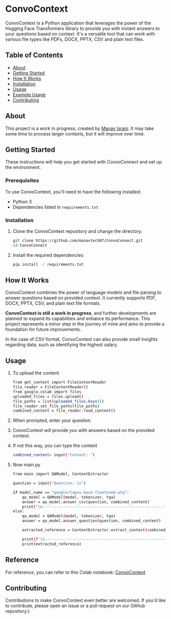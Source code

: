 # ConvoContext

ConvoContext is a Python application that leverages the power of the Hugging Face Transformers library to provide you with instant answers to your questions based on context. It's a versatile tool that can work with various file types like PDFs, DOCX, PPTX, CSV and plain text files.

## Table of Contents

- [About](#about)
- [Getting Started](#getting-started)
- [How It Works](#how-it-works)
- [Installation](#installation)
- [Usage](#usage)
- [Example Usage](#reference)
- [Contributing](#contributing)

## About

This project is a work in progress, created by [Manav Israni](https://github.com/manavtech07). It may take some time to process larger contexts, but it will improve over time.

## Getting Started

These instructions will help you get started with ConvoConnect and set up the environment.

### Prerequisites

To use ConvoContext, you'll need to have the following installed:

- Python 3
- Dependencies listed in `requirements.txt`

### Installation

1. Clone the ConvoContext repository and change the directory:

   ```bash
   git clone https://github.com/manavtech07/ConvoConnect.git
   cd ConvoConnect
   ```

2. Install the required dependencies:

   ```bash
   pip install -r requirements.txt
   ```

## How It Works

ConvoContext combines the power of language models and file parsing to answer questions based on provided context. It currently supports PDF, DOCX, PPTX, CSV, and plain text file formats.

**ConvoContext is still a work in progress**, and further developments are planned to expand its capabilities and enhance its performance. This project represents a minor step in the journey of mine and aims to provide a foundation for future improvements.

In the case of CSV format, ConvoContext can also provide small insights regarding data, such as identifying the highest salary.

## Usage

1. To upload the content
   ```bash
   from get_content import FileContentReader
   file_reader = FileContentReader()
   from google.colab import files
   uploaded_files = files.upload()
   file_paths = list(uploaded_files.keys())
   file_reader.set_file_paths(file_paths)
   combined_content = file_reader.read_content()

   ```
2. When prompted, enter your question.
3. ConvoContext will provide you with answers based on the provided context.
4. If not this way, you can type the content
   ```bash
   combined_content= input("Content: ")
   ```

5. Now main.py
   ```bash
   from main import QAModel, ContentExtractor

   question = input("Question: \n")

   if model_name == "google/tapas-base-finetuned-wtq":
       qa_model = QAModel(model, tokenizer, tqa)
       answer = qa_model.answer_csv(question, combined_content)
       print("\n------------------------------------------------------------------------------------------------\n\nAnswer: ", answer)
   else:
       qa_model = QAModel(model, tokenizer, tqa)
       answer = qa_model.answer_question(question, combined_content)

       extracted_reference = ContentExtractor.extract_context(combined_content, answer['start'], answer['end'])

       print(f'\n------------------------------------------------------------------------------------------------\n\nAnswer: {answer["answer"]}\n\n------------------------------------------------------------------------------------------------\n\nContext:\n')
       print(extracted_reference)
   ```

## Reference

For reference, you can refer to this Colab notebook: [ConvoContext](https://colab.research.google.com/drive/1RXes7JYkGgsmLbS3mj2o61nOzdI6E29C?usp=sharing)

## Contributing

Contributions to make ConvoContext even better are welcomed. If you'd like to contribute, please open an issue or a pull request on our GitHub repository:)




   
   


   
   


